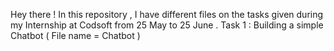 Hey there ! In this repository , I have different files on the tasks given during my Internship at Codsoft from 25 May to 25 June .
Task 1 : Building a simple Chatbot ( File name = Chatbot )
